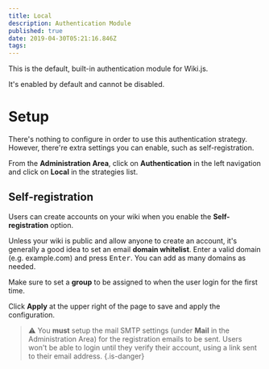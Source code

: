 ```yaml
---
title: Local
description: Authentication Module
published: true
date: 2019-04-30T05:21:16.846Z
tags: 
---
```


This is the default, built-in authentication module for Wiki.js.

It's enabled by default and cannot be disabled.

# Setup

There's nothing to configure in order to use this authentication strategy. However, there're extra settings you can enable, such as self-registration.

From the **Administration Area**, click on **Authentication** in the left navigation and click on **Local** in the strategies list.

## Self-registration

Users can create accounts on your wiki when you enable the **Self-registration** option.

Unless your wiki is public and allow anyone to create an account, it's generally a good idea to set an email **domain whitelist**. Enter a valid domain (e.g. example.com) and press <kbd>Enter</kbd>. You can add as many domains as needed.

Make sure to set a **group** to be assigned to when the user login for the first time.

Click **Apply** at the upper right of the page to save and apply the configuration.

> :warning: You **must** setup the mail SMTP settings (under **Mail** in the Administration Area) for the registration emails to be sent. Users won't be able to login until they verify their account, using a link sent to their email address.
{.is-danger}